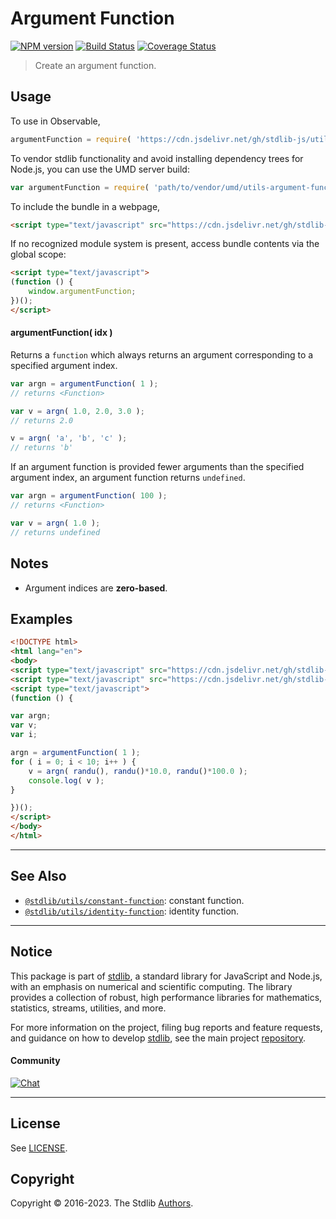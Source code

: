 <!--

@license Apache-2.0

Copyright (c) 2018 The Stdlib Authors.

Licensed under the Apache License, Version 2.0 (the "License");
you may not use this file except in compliance with the License.
You may obtain a copy of the License at

   http://www.apache.org/licenses/LICENSE-2.0

Unless required by applicable law or agreed to in writing, software
distributed under the License is distributed on an "AS IS" BASIS,
WITHOUT WARRANTIES OR CONDITIONS OF ANY KIND, either express or implied.
See the License for the specific language governing permissions and
limitations under the License.

-->

# Argument Function

[![NPM version][npm-image]][npm-url] [![Build Status][test-image]][test-url] [![Coverage Status][coverage-image]][coverage-url] <!-- [![dependencies][dependencies-image]][dependencies-url] -->

> Create an argument function.

<section class="intro">

</section>

<!-- /.intro -->



<section class="usage">

## Usage

To use in Observable,

```javascript
argumentFunction = require( 'https://cdn.jsdelivr.net/gh/stdlib-js/utils-argument-function@umd/browser.js' )
```

To vendor stdlib functionality and avoid installing dependency trees for Node.js, you can use the UMD server build:

```javascript
var argumentFunction = require( 'path/to/vendor/umd/utils-argument-function/index.js' )
```

To include the bundle in a webpage,

```html
<script type="text/javascript" src="https://cdn.jsdelivr.net/gh/stdlib-js/utils-argument-function@umd/browser.js"></script>
```

If no recognized module system is present, access bundle contents via the global scope:

```html
<script type="text/javascript">
(function () {
    window.argumentFunction;
})();
</script>
```

#### argumentFunction( idx )

Returns a `function` which always returns an argument corresponding to a specified argument index.

```javascript
var argn = argumentFunction( 1 );
// returns <Function>

var v = argn( 1.0, 2.0, 3.0 );
// returns 2.0

v = argn( 'a', 'b', 'c' );
// returns 'b'
```

If an argument function is provided fewer arguments than the specified argument index, an argument function returns `undefined`.

```javascript
var argn = argumentFunction( 100 );
// returns <Function>

var v = argn( 1.0 );
// returns undefined
```

</section>

<!-- /.usage -->

<section class="notes">

## Notes

-   Argument indices are **zero-based**.

</section>

<!-- /.notes -->

<section class="examples">

## Examples

<!-- eslint no-undef: "error" -->

```html
<!DOCTYPE html>
<html lang="en">
<body>
<script type="text/javascript" src="https://cdn.jsdelivr.net/gh/stdlib-js/random-base-randu@umd/browser.js"></script>
<script type="text/javascript" src="https://cdn.jsdelivr.net/gh/stdlib-js/utils-argument-function@umd/browser.js"></script>
<script type="text/javascript">
(function () {

var argn;
var v;
var i;

argn = argumentFunction( 1 );
for ( i = 0; i < 10; i++ ) {
    v = argn( randu(), randu()*10.0, randu()*100.0 );
    console.log( v );
}

})();
</script>
</body>
</html>
```

</section>

<!-- /.examples -->

<!-- Section for related `stdlib` packages. Do not manually edit this section, as it is automatically populated. -->

<section class="related">

* * *

## See Also

-   <span class="package-name">[`@stdlib/utils/constant-function`][@stdlib/utils/constant-function]</span><span class="delimiter">: </span><span class="description">constant function.</span>
-   <span class="package-name">[`@stdlib/utils/identity-function`][@stdlib/utils/identity-function]</span><span class="delimiter">: </span><span class="description">identity function.</span>

</section>

<!-- /.related -->

<!-- Section for all links. Make sure to keep an empty line after the `section` element and another before the `/section` close. -->


<section class="main-repo" >

* * *

## Notice

This package is part of [stdlib][stdlib], a standard library for JavaScript and Node.js, with an emphasis on numerical and scientific computing. The library provides a collection of robust, high performance libraries for mathematics, statistics, streams, utilities, and more.

For more information on the project, filing bug reports and feature requests, and guidance on how to develop [stdlib][stdlib], see the main project [repository][stdlib].

#### Community

[![Chat][chat-image]][chat-url]

---

## License

See [LICENSE][stdlib-license].


## Copyright

Copyright &copy; 2016-2023. The Stdlib [Authors][stdlib-authors].

</section>

<!-- /.stdlib -->

<!-- Section for all links. Make sure to keep an empty line after the `section` element and another before the `/section` close. -->

<section class="links">

[npm-image]: http://img.shields.io/npm/v/@stdlib/utils-argument-function.svg
[npm-url]: https://npmjs.org/package/@stdlib/utils-argument-function

[test-image]: https://github.com/stdlib-js/utils-argument-function/actions/workflows/test.yml/badge.svg?branch=main
[test-url]: https://github.com/stdlib-js/utils-argument-function/actions/workflows/test.yml?query=branch:main

[coverage-image]: https://img.shields.io/codecov/c/github/stdlib-js/utils-argument-function/main.svg
[coverage-url]: https://codecov.io/github/stdlib-js/utils-argument-function?branch=main

<!--

[dependencies-image]: https://img.shields.io/david/stdlib-js/utils-argument-function.svg
[dependencies-url]: https://david-dm.org/stdlib-js/utils-argument-function/main

-->

[chat-image]: https://img.shields.io/gitter/room/stdlib-js/stdlib.svg
[chat-url]: https://gitter.im/stdlib-js/stdlib/

[stdlib]: https://github.com/stdlib-js/stdlib

[stdlib-authors]: https://github.com/stdlib-js/stdlib/graphs/contributors

[umd]: https://github.com/umdjs/umd
[es-module]: https://developer.mozilla.org/en-US/docs/Web/JavaScript/Guide/Modules

[deno-url]: https://github.com/stdlib-js/utils-argument-function/tree/deno
[umd-url]: https://github.com/stdlib-js/utils-argument-function/tree/umd
[esm-url]: https://github.com/stdlib-js/utils-argument-function/tree/esm
[branches-url]: https://github.com/stdlib-js/utils-argument-function/blob/main/branches.md

[stdlib-license]: https://raw.githubusercontent.com/stdlib-js/utils-argument-function/main/LICENSE

<!-- <related-links> -->

[@stdlib/utils/constant-function]: https://github.com/stdlib-js/utils-constant-function/tree/umd

[@stdlib/utils/identity-function]: https://github.com/stdlib-js/utils-identity-function/tree/umd

<!-- </related-links> -->

</section>

<!-- /.links -->
